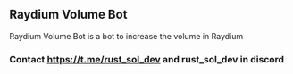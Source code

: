 ## Raydium Volume Bot
Raydium Volume Bot is a bot to increase the volume in Raydium

### Contact https://t.me/rust_sol_dev and rust_sol_dev in discord

